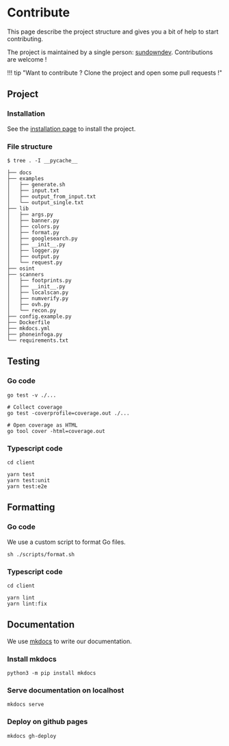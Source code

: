 # Contribute

This page describe the project structure and gives you a bit of help to start contributing.

The project is maintained by a single person: [sundowndev](https://github.com/sundowndev). Contributions are welcome !

!!! tip "Want to contribute ? Clone the project and open some pull requests !"

## Project

### Installation

See the [installation page](install.md) to install the project.

### File structure

```
$ tree . -I __pycache__

├── docs
├── examples
│   ├── generate.sh
│   ├── input.txt
│   ├── output_from_input.txt
│   └── output_single.txt
├── lib
│   ├── args.py
│   ├── banner.py
│   ├── colors.py
│   ├── format.py
│   ├── googlesearch.py
│   ├── __init__.py
│   ├── logger.py
│   ├── output.py
│   └── request.py
├── osint
├── scanners
│   ├── footprints.py
│   ├── __init__.py
│   ├── localscan.py
│   ├── numverify.py
│   ├── ovh.py
│   └── recon.py
├── config.example.py
├── Dockerfile
├── mkdocs.yml
├── phoneinfoga.py
└── requirements.txt
```

## Testing

### Go code

```shell
go test -v ./...

# Collect coverage
go test -coverprofile=coverage.out ./...

# Open coverage as HTML
go tool cover -html=coverage.out
```

### Typescript code

```shell
cd client

yarn test
yarn test:unit
yarn test:e2e
```

## Formatting

### Go code

We use a custom script to format Go files.

```shell
sh ./scripts/format.sh
```

### Typescript code

```shell
cd client

yarn lint
yarn lint:fix
```

## Documentation

We use [mkdocs](https://www.mkdocs.org/) to write our documentation.

### Install mkdocs

```
python3 -m pip install mkdocs
```

### Serve documentation on localhost

```
mkdocs serve
```

### Deploy on github pages

```
mkdocs gh-deploy
```